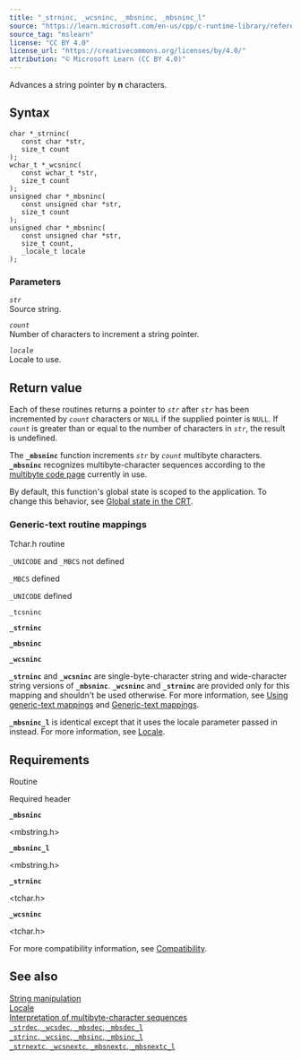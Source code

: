 ```yaml
---
title: "_strninc, _wcsninc, _mbsninc, _mbsninc_l"
source: "https://learn.microsoft.com/en-us/cpp/c-runtime-library/reference/strninc-wcsninc-mbsninc-mbsninc-l?view=msvc-170"
source_tag: "mslearn"
license: "CC BY 4.0"
license_url: "https://creativecommons.org/licenses/by/4.0/"
attribution: "© Microsoft Learn (CC BY 4.0)"
---
```

Advances a string pointer by **n** characters.

## Syntax

```
char *_strninc(
   const char *str,
   size_t count
);
wchar_t *_wcsninc(
   const wchar_t *str,
   size_t count
);
unsigned char *_mbsninc(
   const unsigned char *str,
   size_t count
);
unsigned char *_mbsninc(
   const unsigned char *str,
   size_t count,
   _locale_t locale
);
```

### Parameters

_`str`_  
Source string.

_`count`_  
Number of characters to increment a string pointer.

_`locale`_  
Locale to use.

## Return value

Each of these routines returns a pointer to _`str`_ after _`str`_ has been incremented by _`count`_ characters or `NULL` if the supplied pointer is `NULL`. If _`count`_ is greater than or equal to the number of characters in _`str`_, the result is undefined.

The **`_mbsninc`** function increments _`str`_ by _`count`_ multibyte characters. **`_mbsninc`** recognizes multibyte-character sequences according to the [multibyte code page](https://learn.microsoft.com/en-us/cpp/c-runtime-library/code-pages?view=msvc-170) currently in use.

By default, this function's global state is scoped to the application. To change this behavior, see [Global state in the CRT](https://learn.microsoft.com/en-us/cpp/c-runtime-library/global-state?view=msvc-170).

### Generic-text routine mappings

Tchar.h routine

`_UNICODE` and `_MBCS` not defined

`_MBCS` defined

`_UNICODE` defined

`_tcsninc`

**`_strninc`**

**`_mbsninc`**

**`_wcsninc`**

**`_strninc`** and **`_wcsninc`** are single-byte-character string and wide-character string versions of **`_mbsninc`**. **`_wcsninc`** and **`_strninc`** are provided only for this mapping and shouldn't be used otherwise. For more information, see [Using generic-text mappings](https://learn.microsoft.com/en-us/cpp/c-runtime-library/using-generic-text-mappings?view=msvc-170) and [Generic-text mappings](https://learn.microsoft.com/en-us/cpp/c-runtime-library/generic-text-mappings?view=msvc-170).

**`_mbsninc_l`** is identical except that it uses the locale parameter passed in instead. For more information, see [Locale](https://learn.microsoft.com/en-us/cpp/c-runtime-library/locale?view=msvc-170).

## Requirements

Routine

Required header

**`_mbsninc`**

<mbstring.h>

**`_mbsninc_l`**

<mbstring.h>

**`_strninc`**

<tchar.h>

**`_wcsninc`**

<tchar.h>

For more compatibility information, see [Compatibility](https://learn.microsoft.com/en-us/cpp/c-runtime-library/compatibility?view=msvc-170).

## See also

[String manipulation](https://learn.microsoft.com/en-us/cpp/c-runtime-library/string-manipulation-crt?view=msvc-170)  
[Locale](https://learn.microsoft.com/en-us/cpp/c-runtime-library/locale?view=msvc-170)  
[Interpretation of multibyte-character sequences](https://learn.microsoft.com/en-us/cpp/c-runtime-library/interpretation-of-multibyte-character-sequences?view=msvc-170)  
[`_strdec`, `_wcsdec`, `_mbsdec`, `_mbsdec_l`](https://learn.microsoft.com/en-us/cpp/c-runtime-library/reference/strdec-wcsdec-mbsdec-mbsdec-l?view=msvc-170)  
[`_strinc`, `_wcsinc`, `_mbsinc`, `_mbsinc_l`](https://learn.microsoft.com/en-us/cpp/c-runtime-library/reference/strinc-wcsinc-mbsinc-mbsinc-l?view=msvc-170)  
[`_strnextc`, `_wcsnextc`, `_mbsnextc`, `_mbsnextc_l`](https://learn.microsoft.com/en-us/cpp/c-runtime-library/reference/strnextc-wcsnextc-mbsnextc-mbsnextc-l?view=msvc-170)